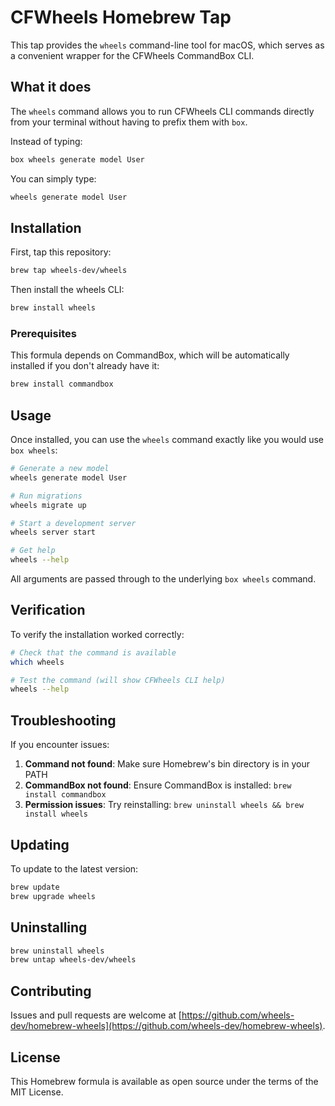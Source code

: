 # CFWheels Homebrew Tap

This tap provides the `wheels` command-line tool for macOS, which serves as a convenient wrapper for the CFWheels CommandBox CLI.

## What it does

The `wheels` command allows you to run CFWheels CLI commands directly from your terminal without having to prefix them with `box`. 

Instead of typing:
```bash
box wheels generate model User
```

You can simply type:
```bash
wheels generate model User
```

## Installation

First, tap this repository:
```bash
brew tap wheels-dev/wheels
```

Then install the wheels CLI:
```bash
brew install wheels
```

### Prerequisites

This formula depends on CommandBox, which will be automatically installed if you don't already have it:
```bash
brew install commandbox
```

## Usage

Once installed, you can use the `wheels` command exactly like you would use `box wheels`:

```bash
# Generate a new model
wheels generate model User

# Run migrations
wheels migrate up

# Start a development server
wheels server start

# Get help
wheels --help
```

All arguments are passed through to the underlying `box wheels` command.

## Verification

To verify the installation worked correctly:

```bash
# Check that the command is available
which wheels

# Test the command (will show CFWheels CLI help)
wheels --help
```

## Troubleshooting

If you encounter issues:

1. **Command not found**: Make sure Homebrew's bin directory is in your PATH
2. **CommandBox not found**: Ensure CommandBox is installed: `brew install commandbox`
3. **Permission issues**: Try reinstalling: `brew uninstall wheels && brew install wheels`

## Updating

To update to the latest version:
```bash
brew update
brew upgrade wheels
```

## Uninstalling

```bash
brew uninstall wheels
brew untap wheels-dev/wheels
```

## Contributing

Issues and pull requests are welcome at [https://github.com/wheels-dev/homebrew-wheels](https://github.com/wheels-dev/homebrew-wheels).

## License

This Homebrew formula is available as open source under the terms of the MIT License.